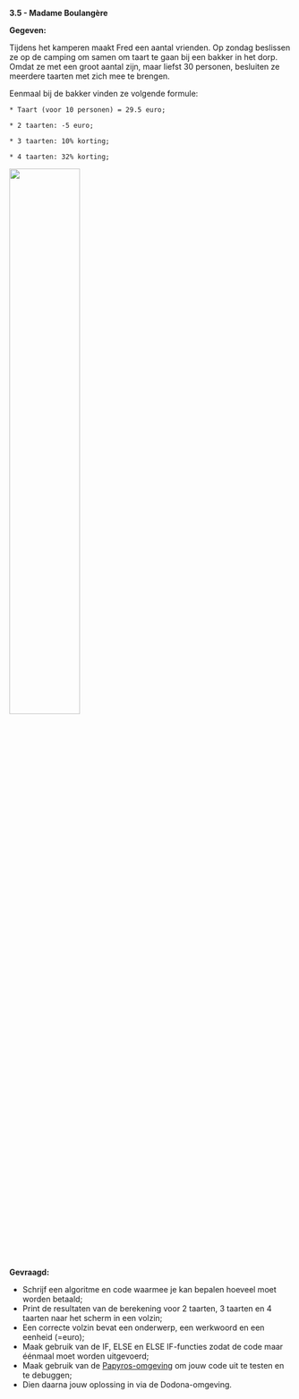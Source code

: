 **3.5 - Madame Boulangère**

**Gegeven:**

Tijdens het kamperen maakt Fred een aantal vrienden. Op zondag beslissen ze op de camping om samen om taart te gaan bij een bakker in het dorp. 
Omdat ze met een groot aantal zijn, maar liefst 30 personen, besluiten ze meerdere taarten met zich mee te brengen. 

Eenmaal bij de bakker vinden ze volgende formule: 



```
* Taart (voor 10 personen) = 29.5 euro; 

* 2 taarten: -5 euro; 

* 3 taarten: 10% korting; 

* 4 taarten: 32% korting; 

```

<img src="https://images.pexels.com/photos/2035729/pexels-photo-2035729.jpeg?auto=compress&cs=tinysrgb&w=1260&h=750&dpr=1" width="50%"/>

**Gevraagd:**

* Schrijf een algoritme en code waarmee je kan bepalen hoeveel moet worden betaald; 
* Print de resultaten van de berekening voor 2 taarten, 3 taarten en 4 taarten naar het scherm in een volzin; 
* Een correcte volzin bevat een onderwerp, een werkwoord en een eenheid (=euro);
* Maak gebruik van de IF, ELSE en ELSE IF-functies zodat de code maar éénmaal moet worden uitgevoerd;
* Maak gebruik van de [Papyros-omgeving](https://papyros.dodona.be/?locale=nl&language=JavaScript) om jouw code uit te testen en te debuggen;
* Dien daarna jouw oplossing in via de Dodona-omgeving. 